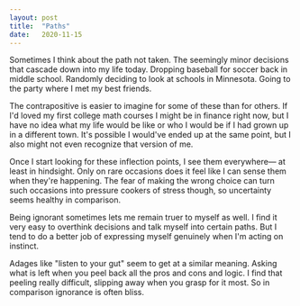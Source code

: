 ```yaml
---
layout: post
title:  "Paths"
date:   2020-11-15
---
```

Sometimes I think about the path not taken. The seemingly minor decisions that cascade down into my life today. Dropping baseball for soccer back in middle school. Randomly deciding to look at schools in Minnesota. Going to the party where I met my best friends.

The contrapositive is easier to imagine for some of these than for others. If I'd loved my first college math courses I might be in finance right now, but I have no idea what my life would be like or who I would be if I had grown up in a different town. It's possible I would've ended up at the same point, but I also might not even recognize that version of me. 

Once I start looking for these inflection points, I see them everywhere— at least in hindsight. Only on rare occasions does it feel like I can sense them when they're happening. The fear of making the wrong choice can turn such occasions into pressure cookers of stress though, so uncertainty seems healthy in comparison. 

Being ignorant sometimes lets me remain truer to myself as well. I find it very easy to overthink decisions and talk myself into certain paths. But I tend to do a better job of expressing myself genuinely when I'm acting on instinct.

Adages like "listen to your gut" seem to get at a similar meaning. Asking what is left when you peel back all the pros and cons and logic. I find that peeling really difficult, slipping away when you grasp for it most. So in comparison ignorance is often bliss. 